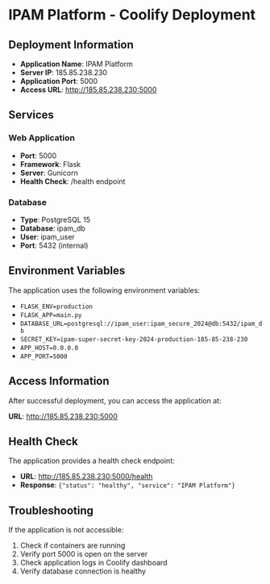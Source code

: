 # IPAM Platform - Coolify Deployment

## Deployment Information

- **Application Name**: IPAM Platform
- **Server IP**: 185.85.238.230
- **Application Port**: 5000
- **Access URL**: http://185.85.238.230:5000

## Services

### Web Application
- **Port**: 5000
- **Framework**: Flask
- **Server**: Gunicorn
- **Health Check**: /health endpoint

### Database
- **Type**: PostgreSQL 15
- **Database**: ipam_db
- **User**: ipam_user
- **Port**: 5432 (internal)

## Environment Variables

The application uses the following environment variables:

- `FLASK_ENV=production`
- `FLASK_APP=main.py`
- `DATABASE_URL=postgresql://ipam_user:ipam_secure_2024@db:5432/ipam_db`
- `SECRET_KEY=ipam-super-secret-key-2024-production-185-85-238-230`
- `APP_HOST=0.0.0.0`
- `APP_PORT=5000`

## Access Information

After successful deployment, you can access the application at:

**URL**: http://185.85.238.230:5000

## Health Check

The application provides a health check endpoint:
- **URL**: http://185.85.238.230:5000/health
- **Response**: `{"status": "healthy", "service": "IPAM Platform"}`

## Troubleshooting

If the application is not accessible:

1. Check if containers are running
2. Verify port 5000 is open on the server
3. Check application logs in Coolify dashboard
4. Verify database connection is healthy
